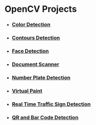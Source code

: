 # OpenCV Projects

* ### [Color Detection](https://github.com/8Bit1Byte/openCV-projects/tree/main/Color%20Detection)
* ### [Contours Detection](https://github.com/8Bit1Byte/openCV-projects/tree/main/Contours%20Detection)
* ### [Face Detection](https://github.com/8Bit1Byte/openCV-projects/tree/main/Face%20Detection)
* ### [Document Scanner](https://github.com/8Bit1Byte/openCV-projects/tree/main/Document%20Scanner)
* ### [Number Plate Detection](https://github.com/8Bit1Byte/openCV-projects/tree/main/Number%20Plate%20Detection)
* ### [Virtual Paint](https://github.com/8Bit1Byte/openCV-projects/tree/main/Virtual%20Paint)
* ### [Real Time Traffic Sign Detection](https://github.com/8Bit1Byte/openCV-projects/tree/main/Real%20Time%20Traffic%20Sign%20Detection)
* ### [QR and Bar Code Detection](https://github.com/8Bit1Byte/openCV-projects/tree/main/QR%20and%20Bar%20Code%20Detection)


